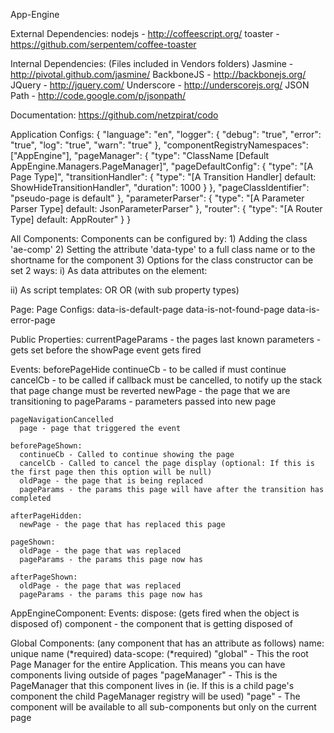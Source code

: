 App-Engine


External Dependencies:
  nodejs         - http://coffeescript.org/
  toaster        - https://github.com/serpentem/coffee-toaster

Internal Dependencies: (Files included in Vendors folders)
  Jasmine        - http://pivotal.github.com/jasmine/
  BackboneJS     - http://backbonejs.org/
  JQuery         - http://jquery.com/
  Underscore     - http://underscorejs.org/
  JSON Path      - http://code.google.com/p/jsonpath/

Documentation:
  https://github.com/netzpirat/codo



Application Configs:
  {
    "language": "en",
    "logger": {
      "debug": "true",
      "error": "true",
      "log": "true",
      "warn": "true"
    },
    "componentRegistryNamespaces": ["AppEngine"],
    "pageManager": {
      "type": "ClassName [Default AppEngine.Managers.PageManager]",
      "pageDefaultConfig": {
        "type": "[A Page Type]",
        "transitionHandler": {
          "type": "[A Transition Handler] default: ShowHideTransitionHandler",
          "duration": 1000
        }
      },
      "pageClassIdentifier": "pseudo-page is default"
    },
    "parameterParser": {
      "type": "[A Parameter Parser Type] default: JsonParameterParser"
    },
    "router": {
      "type": "[A Router Type] default: AppRouter"
    }
  }


All Components:
  Components can be configured by:
    1)  Adding the class 'ae-comp'
    2)  Setting the attribute 'data-type' to a full class name or to the shortname for the component
    3)  Options for the class constructor can be set 2 ways:
      i)  As data attributes on the element:
        <div data-type='MyComponent' data-fade-in="true"></div>
      ii) As script templates:
        <span class="MyComponent" />
        <script name='config' type='text/template'>{ fadeIn: true }</script>
        OR
        <span class="MyComponent">
          <script name='config' type='text/template'>{ fadeIn: true }</script>
        </span>
        OR (with sub property types)
        <span class="MyComponent">
          <script name='config' type='text/template'>
            { 
              fadeIn: true,
              handler: {
                type: "FadeHandler",
                time: 100
              }
            }
          </script>
        </span>


Page:
  Page Configs:
    data-is-default-page
    data-is-not-found-page
    data-is-error-page

  Public Properties:
    currentPageParams - the pages last known parameters - gets set before the showPage event gets fired

  Events:
    beforePageHide
      continueCb - to be called if must continue
      cancelCb - to be called if callback must be cancelled, to notify up the stack that page change must be reverted
      newPage - the page that we are transitioning to
      pageParams - parameters passed into new page

    pageNavigationCancelled
      page - page that triggered the event

    beforePageShown:
      continueCb - Called to continue showing the page
      cancelCb - Called to cancel the page display (optional: If this is the first page then this option will be null)
      oldPage - the page that is being replaced
      pageParams - the params this page will have after the transition has completed

    afterPageHidden:
      newPage - the page that has replaced this page

    pageShown:
      oldPage - the page that was replaced
      pageParams - the params this page now has

    afterPageShown:
      oldPage - the page that was replaced
      pageParams - the params this page now has


AppEngineComponent:
  Events:
    dispose: (gets fired when the object is disposed of)
      component - the component that is getting disposed of



Global Components: (any component that has an attribute as follows)
  name: unique name (*required)
  data-scope: (*required)
    "global" - This the root Page Manager for the entire Application. This means you can have components living outside of pages
    "pageManager" - This is the PageManager that this component lives in (ie. If this is a child page's component the child PageManager registry will be used)
    "page" - The component will be available to all sub-components but only on the current page
  





      
